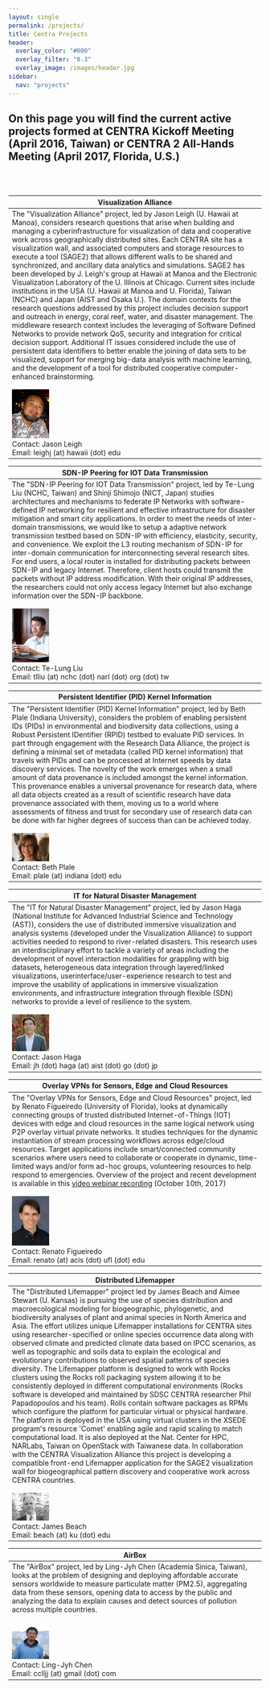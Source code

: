 ```yaml
---
layout: single
permalink: /projects/
title: Centra Projects
header:
  overlay_color: "#000"
  overlay_filter: "0.3"
  overlay_image: /images/header.jpg
sidebar:
  nav: "projects"
---
```


## On this page you will find the current active projects formed at CENTRA Kickoff Meeting (April 2016, Taiwan) or CENTRA 2 All-Hands Meeting (April 2017, Florida, U.S.)

<br>
<br>

<div id="va"></div>

|Visualization Alliance|
|-----------------------|
|The "Visualization Alliance" project, led by Jason Leigh (U. Hawaii at Manoa), considers research questions that arise when building and managing a cyberinfrastructure for visualization of data and cooperative work across geographically distributed sites. Each CENTRA site has a visualization wall, and associated computers and storage resources to execute a tool (SAGE2) that allows different walls to be shared and synchronized, and ancillary data analytics and simulations. SAGE2 has been developed by J. Leigh's group at Hawaii at Manoa and the Electronic Visualization Laboratory of the U. Illinois at Chicago. Current sites include institutions in the USA (U. Hawaii at Manoa and U. Florida), Taiwan (NCHC) and Japan (AIST and Osaka U.). The domain contexts for the research questions addressed by this project includes decision support and outreach in energy, coral reef, water, and disaster management. The middleware research context includes the leveraging of Software Defined Networks to provide network QoS, security and integration for critical decision support. Additional IT issues considered include the use of persistent data identifiers to better enable the joining of data sets to be visualized, support for merging big-data analysis with machine learning, and the development of a tool for distributed cooperative computer-enhanced brainstorming. <br> <br> <img src="../images/members/jasonleigh.jpg"  style="max-width: 15%; align: right"><br> Contact: Jason Leigh <br>Email: leighj (at) hawaii (dot) edu<br>|


<div id="sd"></div>


| SDN-IP Peering for IOT Data Transmission|
|-----------------------|
|The "SDN-IP Peering for IOT Data Transmission" project, led by Te-Lung Liu (NCHC, Taiwan) and Shinji Shimojo (NICT, Japan) studies architectures and mechanisms to federate IP Networks with software-defined IP networking for resilient and effective infrastructure for disaster mitigation and smart city applications. In order to meet the needs of inter-domain transmissions, we would like to setup a adaptive network transmission testbed based on SDN-IP with efficiency, elasticity, security, and convenience. We exploit the L3 routing mechanism of SDN-IP for inter-domain communication for interconnecting several research sites. For end users, a local router is installed for distributing packets between SDN-IP and legacy Internet. Therefore, client hosts could transmit the packets without IP address modification. With their original IP addresses, the researchers could not only access legacy Internet but also exchange information over the SDN-IP backbone. <br> <br> <img src="../images/members/telungliu.jpg"  style="max-width: 15%; align: right"><br> Contact: Te-Lung Liu <br>Email: tlliu (at) nchc (dot) narl (dot) org (dot) tw<br>|

<div id="pi"></div>

|Persistent Identifier (PID) Kernel Information|
|-----------------------|
|The "Persistent Identifier (PID) Kernel Information" project, led by Beth Plale (Indiana University), considers the problem of enabling persistent IDs (PIDs) in environmental and biodiversity data collections, using a Robust Persistent IDentifier (RPID) testbed to evaluate PID services. In part through engagement with the Research Data Alliance, the project is defining a minimal set of metadata (called PID kernel information) that travels with PIDs and can be processed at Internet speeds by data discovery services. The novelty of the work emerges when a small amount of data provenance is included amongst the kernel information. This provenance enables a universal provenance for research data, where all data objects created as a result of scientific research have data provenance associated with them, moving us to a world where assessments of fitness and trust for secondary use of research data can be done with far higher degrees of success than can be achieved today. <br> <br> <img src="../images/members/bethplale.jpg"  style="max-width: 15%; align: right"><br>Contact: Beth Plale <br>Email: plale (at) indiana (dot) edu<br>|


<div id="it"></div>

|IT for Natural Disaster Management|
|-----------------------|
|The "IT for Natural Disaster Management" project, led by Jason Haga (National Institute for Advanced Industrial Science and Technology (AST)), considers the use of distributed immersive visualization and analysis systems (developed under the Visualization Alliance) to support activities needed to respond to river-related disasters. This research uses an interdisciplinary effort to tackle a variety of areas including the development of novel interaction modalities for grappling with big datasets, heterogeneous data integration through layered/linked visualizations, userinterface/user-experience research to test and improve the usability of applications in immersive visualization environments, and infrastructure integration through flexible (SDN) networks to provide a level of resilience to the system. <br> <br> <img src="../images/members/jasonhaga.jpg"  style="max-width: 15%; align: right"><br> Contact: Jason Haga <br>Email: jh (dot) haga (at) aist (dot) go (dot) jp<br>|


<div id="ov"></div>

|Overlay VPNs for Sensors, Edge and Cloud Resources|
|-----------------------|
|The "Overlay VPNs for Sensors, Edge and Cloud Resources" project, led by Renato Figueiredo (University of Florida), looks at dynamically connecting groups of trusted distributed Internet-of-Things (IOT) devices with edge and cloud resources in the same logical network using P2P overlay virtual private networks. It studies techniques for the dynamic instantiation of stream processing workflows across edge/cloud resources. Target applications include smart/connected community scenarios where users need to collaborate or cooperate in dynamic, time-limited ways and/or form ad-hoc groups, volunteering resources to help respond to emergencies. Overview of the project and recent development is available in this [video webinar recording](https://goo.gl/nS65pV) (October 10th, 2017) <br> <br> <img src="../images/members/renatofigueiredo.jpg"  style="max-width: 15%; align: right"><br> Contact: Renato Figueiredo <br>Email: renato (at) acis (dot) ufl (dot) edu<br>|


<div id="di"></div>

|Distributed Lifemapper|
|-----------------------|
|The "Distributed Lifemapper" project led by James Beach and Aimee Stewart (U. Kansas) is pursuing the use of species distribution and macroecological modeling for biogeographic, phylogenetic, and biodiversity analyses of plant and animal species in North America and Asia. The effort utilizes unique Lifemapper installations for CENTRA sites using researcher-specified or online species occurrence data along with observed climate and predicted climate data based on IPCC scenarios, as well as topographic and soils data to explain the ecological and evolutionary contributions to observed spatial patterns of species diversity. The Lifemapper platform is designed to work with Rocks clusters using the Rocks roll packaging system allowing it to be consistently deployed in different computational environments (Rocks software is developed and maintained by SDSC CENTRA researcher Phil Papadopoulos and his team). Rolls contain software packages as RPMs which configure the platform for particular virtual or physical hardware. The platform is deployed in the USA using virtual clusters in the XSEDE program's resource 'Comet' enabling agile and rapid scaling to match computational load. It is also deployed at the Nat. Center for HPC, NARLabs, Taiwan on OpenStack with Taiwanese data. In collaboration with the CENTRA Visualization Alliance this project is developing a compatible front-end Lifemapper application for the SAGE2 visualization wall for biogeographical pattern discovery and cooperative work across CENTRA countries.  <br> <br> <img src="../images/members/jamesbeach.jpg"  style="max-width: 15%; align: right"><br> Contact: James Beach <br>Email: beach (at) ku (dot) edu<br>|


<div id="it"></div>

|AirBox|
|-----------------------|
|The "AirBox" project, led by Ling-Jyh Chen (Academia Sinica, Taiwan), looks at the problem of designing and deploying affordable accurate sensors worldwide to measure particulate matter (PM2.5), aggregating data from these sensors, opening data to access by the public and analyzing the data to explain causes and detect sources of pollution across multiple countries. <br> <br> <img src="../images/members/lingjyhchen.jpg"  style="max-width: 15%; align: right"><br>Contact: Ling-Jyh Chen <br>Email: cclljj (at) gmail (dot) com<br>|



